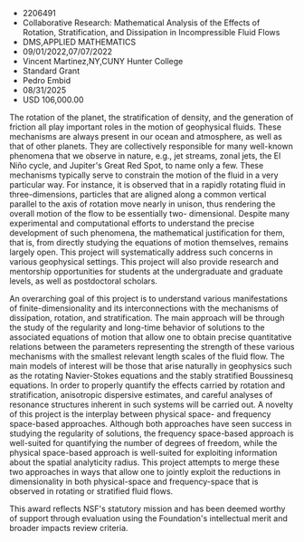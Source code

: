 
* 2206491
* Collaborative Research: Mathematical Analysis of the Effects of Rotation, Stratification, and Dissipation in Incompressible Fluid Flows
* DMS,APPLIED MATHEMATICS
* 09/01/2022,07/07/2022
* Vincent Martinez,NY,CUNY Hunter College
* Standard Grant
* Pedro Embid
* 08/31/2025
* USD 106,000.00

The rotation of the planet, the stratification of density, and the generation of
friction all play important roles in the motion of geophysical fluids. These
mechanisms are always present in our ocean and atmosphere, as well as that of
other planets. They are collectively responsible for many well-known phenomena
that we observe in nature, e.g., jet streams, zonal jets, the El Niño cycle, and
Jupiter's Great Red Spot, to name only a few. These mechanisms typically serve
to constrain the motion of the fluid in a very particular way. For instance, it
is observed that in a rapidly rotating fluid in three-dimensions, particles that
are aligned along a common vertical parallel to the axis of rotation move nearly
in unison, thus rendering the overall motion of the flow to be essentially two-
dimensional. Despite many experimental and computational efforts to understand
the precise development of such phenomena, the mathematical justification for
them, that is, from directly studying the equations of motion themselves,
remains largely open. This project will systematically address such concerns in
various geophysical settings. This project will also provide research and
mentorship opportunities for students at the undergraduate and graduate levels,
as well as postdoctoral scholars.

An overarching goal of this project is to understand various manifestations of
finite-dimensionality and its interconnections with the mechanisms of
dissipation, rotation, and stratification. The main approach will be through the
study of the regularity and long-time behavior of solutions to the associated
equations of motion that allow one to obtain precise quantitative relations
between the parameters representing the strength of these various mechanisms
with the smallest relevant length scales of the fluid flow. The main models of
interest will be those that arise naturally in geophysics such as the rotating
Navier-Stokes equations and the stably stratified Boussinesq equations. In order
to properly quantify the effects carried by rotation and stratification,
anisotropic dispersive estimates, and careful analyses of resonance structures
inherent in such systems will be carried out. A novelty of this project is the
interplay between physical space- and frequency space-based approaches. Although
both approaches have seen success in studying the regularity of solutions, the
frequency space-based approach is well-suited for quantifying the number of
degrees of freedom, while the physical space-based approach is well-suited for
exploiting information about the spatial analyticity radius. This project
attempts to merge these two approaches in ways that allow one to jointly exploit
the reductions in dimensionality in both physical-space and frequency-space that
is observed in rotating or stratified fluid flows.

This award reflects NSF's statutory mission and has been deemed worthy of
support through evaluation using the Foundation's intellectual merit and broader
impacts review criteria.
